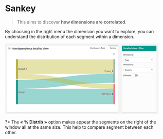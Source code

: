 # Sankey

> This aims to discover **how dimensions are correlated**.

By choosing in the right menu the dimension you want to explore, you can understand the distribution of each segment within a dimension.

![inter_detailed](images/inter_detailed.png)

?> The **« % Distrib »** option makes appear the segments on the right of the window all at the same size. This help to compare segment between each other.
